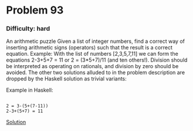 # Problem 93
### Difficulty: hard
An arithmetic puzzle
Given a list of integer numbers, find a correct way of inserting arithmetic signs (operators) such that the result is a correct equation. Example: With the list of numbers [2,3,5,7,11] we can form the equations 2-3+5+7 = 11 or 2 = (3*5+7)/11 (and ten others!).
Division should be interpreted as operating on rationals, and division by zero should be avoided.
The other two solutions alluded to in the problem description are dropped by the Haskell solution as trivial variants:

Example in Haskell:

```

2 = 3-(5+(7-11))
2-3+(5+7) = 11
```
[Solution](https://wiki.haskell.org/99_questions/Solutions/93)
